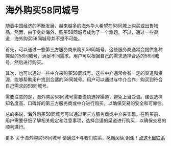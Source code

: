 # 海外购买58同城号

随着中国经济的不断发展，越来越多的海外华人希望在58同城上购买或出售物品。然而，由于身处海外，购买58同城号成为了一个难题。不过，通过一些渠道，海外购买58同城号并不是不可能。

首先，可以通过一些第三方服务商来购买58同城号。这些服务商通常会提供各种类型的58同城号，满足不同需求。用户可以根据自己的需求选择合适的58同城号，然后进行购买。

其次，也可以通过一些中介来购买58同城号。这些中介通常会有一定的渠道和资源，能够帮助用户找到合适的58同城号。用户可以通过与中介合作，购买到符合自己需求的58同城号。

需要注意的是，海外购买58同城号需要谨慎选择渠道，避免上当受骗。建议选择知名度高、口碑好的第三方服务商或中介进行购买，以确保交易的安全和可靠性。

总的来说，海外购买58同城号可以通过第三方服务商或中介来实现。在购买前，用户需要仔细了解相关规定和注意事项，选择合适的渠道进行购买，以确保交易的顺利进行。

更多 关于海外购买58同城号 请通过✈与我们联系，感谢阅读,谢谢！[点这✈里联系](https://add.k02.cc)